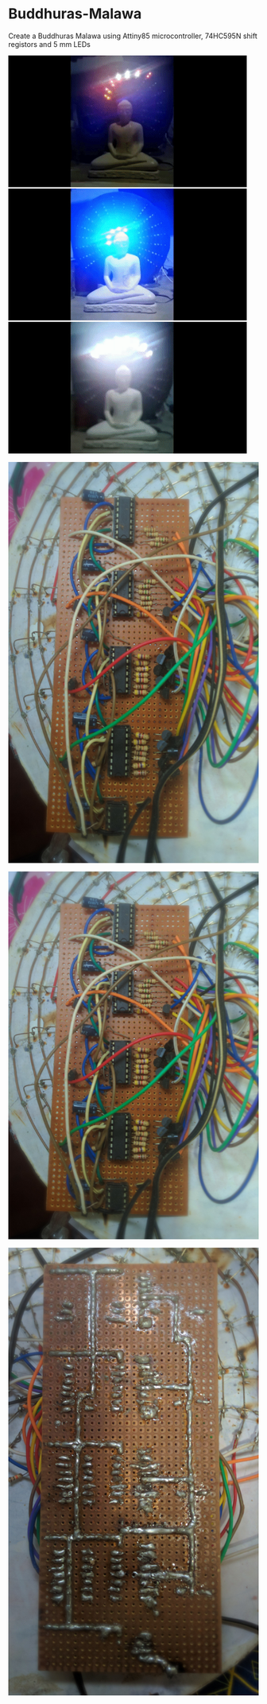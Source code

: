 # Buddhuras-Malawa
Create a Buddhuras Malawa using Attiny85 microcontroller, 74HC595N shift registors and 5 mm LEDs

![Alt Text](https://github.com/kpgs123/Buddhuras-Malawa/blob/main/1.gif) ![Alt Text](https://github.com/kpgs123/Buddhuras-Malawa/blob/main/2.gif) ![Alt Text](https://github.com/kpgs123/Buddhuras-Malawa/blob/main/3.gif)

<img src="https://github.com/kpgs123/Buddhuras-Malawa/blob/main/Circuit%201.jpg" width="553" height="807" />

![alt text](https://github.com/kpgs123/Buddhuras-Malawa/blob/main/Circuit%201.jpg?raw=true)


![alt text](https://github.com/kpgs123/Buddhuras-Malawa/blob/main/Circuit%202.jpg?raw=true)
